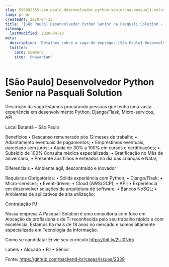```yaml
---
slug: 599082355-sao-paulo-desenvolvedor-python-senior-na-pasquali-solution
lang: pt-br
createdAt: 2020-04-13
title: '[São Paulo] Desenvolvedor Python Senior na Pasquali Solution - Vaga de Emprego'
sitemap:
  lastModified: 2020-04-13
meta:
  description: 'Detalhes sobre a vaga de emprego: [São Paulo] Desenvolvedor Python Senior na Pasquali Solution'
  twitter:
    card: summary
    site: '@nawarian'
---
```


# [São Paulo] Desenvolvedor Python Senior na Pasquali Solution

Descrição da vaga
Estamos procurando pessoas que tenha uma vasta experiência em desenvolvimento Python, Django/Flask, Micro-serviços, API.

Local
Butantã – São Paulo

Benefícios
• Descanso remunerado pós 12 meses de trabalho
• Adiantamento eventuais de pagamentos;
• Empréstimos eventuais, parcelado sem juros;
• Ajuda de 30% a 100% em cursos e certificações;
• Subsídio de 100% Consulta médica especializada;
• Gratificação no Mês de aniversário;
• Presente aos filhos e enteados no dia das crianças e Natal;

Diferenciais
• Ambiente ágil, descontraído e inovador

Requisitos
Obrigatórios:
•	Sólida experiência com Python;
•	Django/Flask;
•	Micro-services;
•	Event-driven;
•	Cloud (AWS/GCP);
•	API;
•	Experiência em desenvolver soluções de arquitetura de software.
•	Bancos NoSQL;
•	Ambientes de aplicativos de alta utilização;

Contratação
PJ

Nossa empresa
A Pasquali Solution é uma consultoria com foco em Alocação de profissionais de TI reconhecida pelo seu trabalho rápido e com excelência.
Estamos há mais de 18 anos no mercado e somos altamente especializada em Tecnologia da Informação.

Como se candidatar
Envie seu currículo https://bit.ly/2Ul0Nh5

Labels
• Alocado
• PJ
• Sênior


Fonte: https://github.com/backend-br/vagas/issues/2339